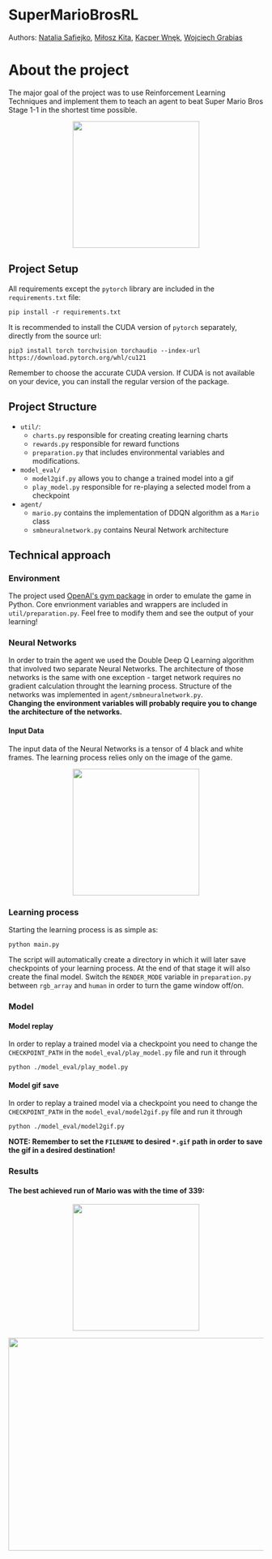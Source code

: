 # SuperMarioBrosRL
Authors: [Natalia Safiejko](https://github.com/ssafiejko), [Miłosz Kita](https://github.com/miloszkita), [Kacper Wnęk](https://github.com/KacWNK), [Wojciech Grabias](https://github.com/WojtekGrbs)
# About the project
The major goal of the project was to use Reinforcement Learning Techniques and implement them to teach an agent to beat Super Mario Bros Stage 1-1 in the shortest time possible.
<p align="center">
<img src="https://github.com/WojtekGrbs/SuperMarioBrosRL/assets/51636941/726ae507-80eb-4f4b-ab6a-582de4a986ca" width="250" height="250"/>
</p>

## Project Setup
All requirements except the `pytorch` library are included in the `requirements.txt` file:
```
pip install -r requirements.txt
```
It is recommended to install the CUDA version of `pytorch` separately, directly from the source url:
```
pip3 install torch torchvision torchaudio --index-url https://download.pytorch.org/whl/cu121
```
Remember to choose the accurate CUDA version. If CUDA is not available on your device, you can install the regular version of the package.
## Project Structure
- `util/`:
  -  `charts.py` responsible for creating creating learning charts
  -   `rewards.py` responsible for reward functions
  -    `preparation.py` that includes environmental variables and modifications.
- `model_eval/`
  - `model2gif.py` allows you to change a trained model into a gif
  - `play_model.py` responsible for re-playing a selected model from a checkpoint
- `agent/`
  - `mario.py` contains the implementation of DDQN algorithm as a `Mario` class
  - `smbneuralnetwork.py` contains Neural Network architecture
## Technical approach
### Environment
The project used [OpenAI's gym package](https://pypi.org/project/gym-super-mario-bros/) in order to emulate the game in Python. Core envrionment variables and wrappers are included in `util/preparation.py`. Feel free to modify them and see the output of your learning!
### Neural Networks
In order to train the agent we used the Double Deep Q Learning algorithm that involved two separate Neural Networks. The architecture of those networks is the same with one exception - target network requires no gradient calculation throught the learning process. Structure of the networks was implemented in `agent/smbneuralnetwork.py`. <br> **Changing the environment variables will probably require you to change the architecture of the networks.**
#### Input Data
The input data of the Neural Networks is a tensor of 4 black and white frames. The learning process relies only on the image of the game.
<p align="center">
<img src="https://github.com/WojtekGrbs/SuperMarioBrosRL/assets/51636941/5242eb86-c58b-4edc-a24c-5e00d951a83d" width="250" height="250"/>
</p>

### Learning process
Starting the learning process is as simple as:
```
python main.py
```
The script will automatically create a directory in which it will later save checkpoints of your learning process. At the end of that stage it will also create the final model. Switch the `RENDER_MODE` variable in `preparation.py` between `rgb_array` and `human` in order to turn the game window off/on.
### Model
#### Model replay
In order to replay a trained model via a checkpoint you need to change the `CHECKPOINT_PATH` in the `model_eval/play_model.py` file and run it through
```
python ./model_eval/play_model.py
```
#### Model gif save
In order to replay a trained model via a checkpoint you need to change the `CHECKPOINT_PATH` in the `model_eval/model2gif.py` file and run it through
```
python ./model_eval/model2gif.py
```
**NOTE: Remember to set the `FILENAME` to desired `*.gif` path in order to save the gif in a desired destination!**
### Results
#### The best achieved run of Mario was with the time of 339:
<p align="center">
<img src="https://github.com/WojtekGrbs/SuperMarioBrosRL/assets/51636941/00dc4537-e900-436e-b751-e5981c0ec0ee" width="250" height="250"/>
</p>
<p align="center">
<img src="https://github.com/WojtekGrbs/SuperMarioBrosRL/assets/51636941/9d449361-9d01-4845-b560-9eac49471f6b" width="600" height="420" />
</p>

